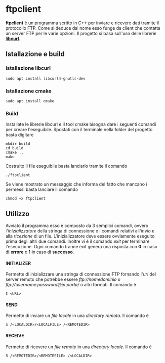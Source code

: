 # ftpclient

**ftpclient** è un programma scritto in C++ per inviare e ricevere dati tramite il protocollo FTP. 
Come si deduce dal nome esso funge da client che contatta un server FTP per le varie opzioni.
Il progetto si basa sull'uso delle librerie [**libcurl**](https://curl.se/libcurl/).

## Istallazione e build
### Istallazione libcurl
```
sudo apt install libcurl4-gnutls-dev
```
### Istallazione cmake
```
sudo apt install cmake
```
### Build
Installate le librerie libcurl e il tool cmake bisogna dare i seguenti comandi per creare l'eseguibile. Spostati con il terminale nella folder del progetto 
basta digitare 
```
mkdir build
cd build
cmake ..
make
```
Costruito il file eseguibile basta lanciarlo tramite il comando 
```
./ftpclient
```
Se viene mostrato un messaggio che informa del fatto che mancano i permessi basta lanciare il comando 
```
chmod +x ftpclient
```
## Utilizzo
Avviato il programma esso è composto da 3 semplici comandi, ovvero l'*inizializzatore* della stringa di connessione e i comandi relativi all'*invio* e alla 
*ricezione* di un file. L'inizializzatore deve essere ovviamente eseguito prima degli altri due comandi. Inoltre vi è il comando *exit* per terminare l'esecuzione.
Ogni comando tranne exit genera una risposta con **0** in caso di **errore** o **1** in caso di **successo**.
#### INITIALIZER
Permette di inizializzare una stringa di connessione FTP fornando l'*url* del server remoto che potrebbe essere *ftp://nomedominio* o *ftp://username:password@ip:porta/* o altri formati. Il comando è 
```
I <URL>
```
#### SEND
Permette di inviare un *file* *locale* in una *directory* *remota*. Il comando è 
```
S /<LOCALDIR>/<LOCALFILE> /<REMOTEDIR>
```
#### RECEIVE
Permette di ricevere un *file* *remoto* in una *directory* *locale*. Il comando é 
```
R /<REMOTEDIR>/<REMOTEFILE> /<LOCALDIR>
```
